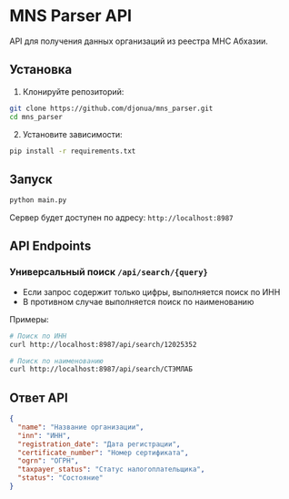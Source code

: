 # MNS Parser API

API для получения данных организаций из реестра МНС Абхазии.

## Установка

1. Клонируйте репозиторий:
```bash
git clone https://github.com/djonua/mns_parser.git
cd mns_parser
```

2. Установите зависимости:
```bash
pip install -r requirements.txt
```

## Запуск

```bash
python main.py
```

Сервер будет доступен по адресу: `http://localhost:8987`

## API Endpoints

### Универсальный поиск `/api/search/{query}`

- Если запрос содержит только цифры, выполняется поиск по ИНН
- В противном случае выполняется поиск по наименованию

Примеры:
```bash
# Поиск по ИНН
curl http://localhost:8987/api/search/12025352

# Поиск по наименованию
curl http://localhost:8987/api/search/СТЭМЛАБ
```

## Ответ API

```json
{
  "name": "Название организации",
  "inn": "ИНН",
  "registration_date": "Дата регистрации",
  "certificate_number": "Номер сертификата",
  "ogrn": "ОГРН",
  "taxpayer_status": "Статус налогоплательщика",
  "status": "Состояние"
}
``` 